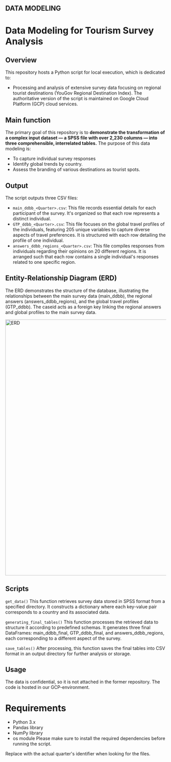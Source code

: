 ## DATA MODELING

# Data Modeling for Tourism Survey Analysis
## Overview
This repository hosts a Python script for local execution, which is dedicated to: 
- Processing and analysis of extensive survey data focusing on regional tourist destinations (YouGov Regional Destination Index). 
The authoritative version of the script is maintained on Google Cloud Platform (GCP) cloud services. 

## Main function
The primary goal of this repository is to **demonstrate the transformation of a complex input dataset — a SPSS file with over 2,230 columns — into three comprehensible, interrelated tables.**
The purpose of this data modeling is: 
- To capture individual survey responses
- Identify global trends by country.
- Assess the branding of various destinations as tourist spots.

## Output
The script outputs three CSV files:
- `main_ddbb_<Quarter>.csv`: This file records essential details for each participant of the survey. It's organized so that each row represents a distinct individual.
- `GTP_ddbb_<Quarter>.csv`: This file focuses on the global travel profiles of the individuals, featuring 205 unique variables to capture diverse aspects of travel preferences. It is structured with each row detailing the profile of one individual.
- `answers_ddbb_regions_<Quarter>.csv`: This file compiles responses from individuals regarding their opinions on 20 different regions. It is arranged such that each row contains a single individual's responses related to one specific region.
  
## Entity-Relationship Diagram (ERD)
The ERD demonstrates the structure of the database, illustrating the relationships between the main survey data (main_ddbb), the regional answers (answers_ddbb_regions), and the global travel profiles (GTP_ddbb). 
The caseid acts as a foreign key linking the regional answers and global profiles to the main survey data.

<img width="801" alt="ERD" src="https://github.com/rfeers/data-science-portfolio/assets/83583953/87309d9a-0dc7-4423-8bd2-6b056fe120fc">

## Scripts
`get_data()`
This function retrieves survey data stored in SPSS format from a specified directory. It constructs a dictionary where each key-value pair corresponds to a country and its associated data.

`generating_final_tables()`
This function processes the retrieved data to structure it according to predefined schemas. It generates three final DataFrames: main_ddbb_final, GTP_ddbb_final, and answers_ddbb_regions, each corresponding to a different aspect of the survey.

`save_tables()`
After processing, this function saves the final tables into CSV format in an output directory for further analysis or storage.

## Usage
The data is confidential, so it is not attached in the former repository. 
The code is hosted in our GCP-environment. 

# Requirements
- Python 3.x
- Pandas library
- NumPy library
- os module
Please make sure to install the required dependencies before running the script.


  
Replace <Quarter> with the actual quarter's identifier when looking for the files.

